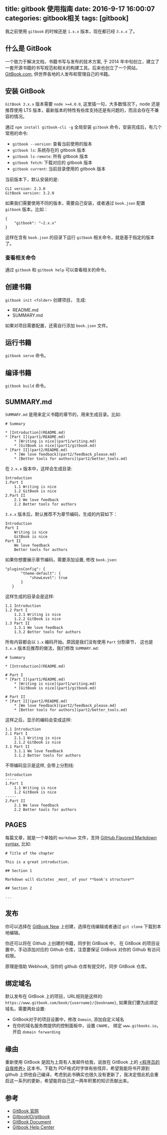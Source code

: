 title: gitbook 使用指南
date: 2016-9-17 16:00:07
categories: gitbook相关
tags: [gitbook]
---

我之前使用 `gitbook` 的时候还是 `1.x.x` 版本，现在都已经 `3.x.x` 了。<!--more-->

## 什么是 GitBook
一个致力于解决文档，书籍书写与发布的技术方案, 于 2014 年中旬创立，建立了一套开源书籍的书写规范和相关的构建工具。后来也创立了一个网站， [GitBook.com](https://gitbook.com/), 供世界各地的人发布和管理自己的书籍。

## 安装 GitBook
`GitBook 3.x.x` 版本需要 `node >=4.0.0`, 这里插一句，大多数情况下，node 还是推荐使用 LTS 版本，最新版本的特性有些库支持还是有问题的，而且会存在不兼容的情况。

通过 `npm install gitbook-cli -g` 全局安装 `gitbook` 命令，安装完成后，有几个常用的命令:

- `gitbook --version`: 查看当前使用的版本
- `gitbook ls`: 系统存在的 gitbook 版本
- `gitbook ls-remote`: 所有 gitbook 版本
- `gitbook fetch`: 下载对应的 gitbook 版本
- `gitbook current`: 当前目录使用的 gitbook 版本

当前版本下，默认安装的是:

```
CLI version: 2.3.0
GitBook version: 3.2.0
```

如果我们需要使用不同的版本，需要自己安装，或者通过 `book.json` 配置 `gitbook` 版本。比如：

```
{
    "gitbook": "~2.x.x"
}
```

这样在含有 `book.json` 的目录下运行 `gitbook` 相关命令，就是基于指定的版本了。

### 查看相关命令
通过 `gitbook` 和 `gitbook help` 可以查看相关的命令。

## 创建书籍
`gitbook init <folder>` 创建项目， 生成:

- README.md
- SUMMARY.md

如果对项目需要配置，还需自行添加 `book.json` 文件。

## 运行书籍
`gitbook serve` 命令。

## 编译书籍
`gitbook build` 命令。

## SUMMARY.md
`SUMMARY.md` 是用来定义书籍的章节的，用来生成目录。比如:

```
# Summary

* [Introduction](README.md)
* [Part I](part1/README.md)
    * [Writing is nice](part1/writing.md)
    * [GitBook is nice](part1/gitbook.md)
* [Part II](part2/README.md)
    * [We love feedback](part2/feedback_please.md)
    * [Better tools for authors](part2/better_tools.md)
```

在 `2.x.x` 版本中，这样会生成目录:

```
Introduction
1.Part I
    1.1 Writing is nice
    1.2 GitBook is nice
2.Part II
    2.1 We love feedback
    2.2 Better tools for authors
```




`3.x.x` 版本后，默认推荐不为章节编码，生成的内容如下：

```
Introduction
Part I
    Writing is nice
    GitBook is nice
Part II
    We love feedback
    Better tools for authors
```

如果你想要展示章节编码，需要添加设置, 修改 `book.json`:

```
"pluginsConfig": {
       "theme-default": {
           "showLevel": true
       }
   }
```

这样生成的目录会是这样:

```
1.1 Introduction
1.2 Part I
    1.2.1 Writing is nice
    1.2.2 GitBook is nice
1.3 Part II
    1.3.1 We love feedback
    1.3.2 Better tools for authors
```

所有内容都会以 `1.x` 编码开始。原因是我们没有使用 `Part` 分割章节， 这也是 `3.x.x` 版本后推荐的做法，我们修改 `SUMMARY.md`:

```
# Summary

* [Introduction](README.md)

# Part I
* [Part I](part1/README.md)
    * [Writing is nice](part1/writing.md)
    * [GitBook is nice](part1/gitbook.md)

# Part II
* [Part II](part2/README.md)
    * [We love feedback](part2/feedback_please.md)
    * [Better tools for authors](part2/better_tools.md)
```

这样之后，显示的编码会变成这样:

```
1.1 Introduction
2.1 Part I
    2.1.1 Writing is nice
    2.1.2 GitBook is nice
3.1 Part II
    3.1.1 We love feedback
    3.1.2 Better tools for authors
```

不带编码显示是这样, 会带上分割线:

```
Introduction
-----
1.Part I
    1.1 Writing is nice
    1.2 GitBook is nice
-----
2.Part II
    2.1 We love feedback
    2.2 Better tools for authors
```

## PAGES
每篇文章，就是一个单独的 `markdown` 文件，支持 [GitHub Flavored Markdown syntax](https://guides.github.com/features/mastering-markdown/), 比如:

```
# Title of the chapter

This is a great introduction.

## Section 1

Markdown will dictates _most_ of your **book's structure**

## Section 2

...
```

## 发布
你可以选择在 [GitBook New](https://www.gitbook.com/new) 上创建，选择在线编辑或者通过 `git clone` 下载到本地编辑。

你还可以将在 Github 上创建的书籍，同步到 GitBook 中， 在 GitBook 的项目设置中，手动添加对应的 Github 仓库，注意要保证 GitBook 对你的 Github 有访问权限。

原理是借助 Webhook, 当你的 github 仓库有提交时，同步 GitBook 仓库。

## 绑定域名
默认发布在 GitBook 上的项目，URL规则是这样的: `https://www.gitbook.com/book/{username}/{bookname}`, 如果我们要为此绑定域名，需要两处设置:

- GitBook对于的项目设置中，修改 `Domain`, 添加自定义域名
- 在你的域名服务商提供的控制面板中，设置 `CNAME`， 绑定 `www.gitbooks.io`，开启 `domain forwarding`



## 缘由
重新使用 GitBook 是因为上周有人发邮件给我，说放在 GitBook 上的 [<程序员的自我修养>](https://www.gitbook.com/book/leohxj/a-programmer-prepares/details) 这本书，下载为 PDF格式时字体有些怪异，希望我能将书开源到 github 上供他自己编译，考虑到此书确实也很久没有更新了，我决定借此机会重启这一系列的更新，希望能将自己这一两年积累的知识贡献出来。

## 参考
- [GitBook 官网](https://www.gitbook.com/)
- [GitbookIO/gitbook](https://github.com/GitbookIO/gitbook)
- [GitBook Document](http://toolchain.gitbook.com/)
- [Gitbook Help Center](https://help.gitbook.com/)